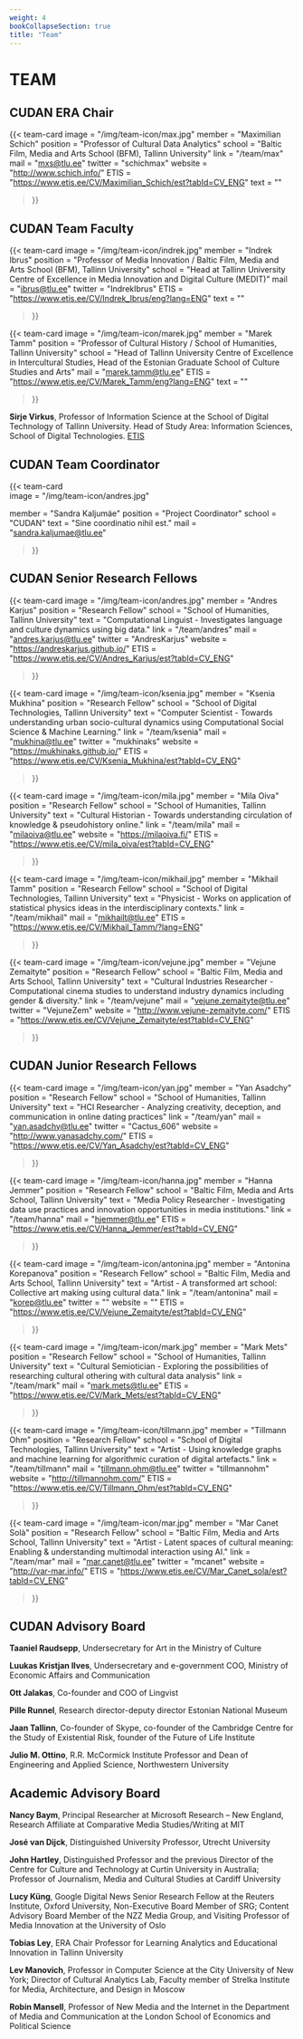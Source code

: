 ```yaml
---
weight: 4
bookCollapseSection: true
title: "Team"
---
```

TEAM
==  

CUDAN ERA Chair
---

{{< team-card 
image = "/img/team-icon/max.jpg"
member = "Maximilian Schich"
position = "Professor of Cultural Data Analytics"
school = "Baltic Film, Media and Arts School (BFM), Tallinn University"
link = "/team/max"
mail = "mxs@tlu.ee"
twitter = "schichmax"
website = "http://www.schich.info/"
ETIS = "https://www.etis.ee/CV/Maximilian_Schich/est?tabId=CV_ENG"
text = ""
 >}}

CUDAN Team Faculty
---
{{< team-card 
image = "/img/team-icon/indrek.jpg"
member = "Indrek Ibrus"
position = "Professor of Media Innovation / Baltic Film, Media and Arts School (BFM), Tallinn University"
school = "Head at Tallinn University Centre of Excellence in Media Innovation and Digital Culture (MEDIT)"
mail = "ibrus@tlu.ee"
twitter = "IndrekIbrus"
ETIS = "https://www.etis.ee/CV/Indrek_Ibrus/eng?lang=ENG"
text = ""
 >}}

{{< team-card 
image = "/img/team-icon/marek.jpg"
member = "Marek Tamm"
position = "Professor of Cultural History / School of Humanities, Tallinn University"
school = "Head of Tallinn University Centre of Excellence in Intercultural Studies, Head of the Estonian Graduate School of Culture Studies and Arts"
mail = "marek.tamm@tlu.ee"
ETIS = "https://www.etis.ee/CV/Marek_Tamm/eng?lang=ENG"
text = ""

 >}}

**Sirje Virkus**, Professor of Information Science at the School of Digital Technology of Tallinn University. Head of Study Area: Information Sciences, School of Digital Technologies. [ETIS](https://www.etis.ee/CV/Sirje_Virkus/est?tabId=CV_ENG "ETIS")  


CUDAN Team Coordinator
---

{{< team-card  
image = "/img/team-icon/andres.jpg"

member = "Sandra Kaljumäe"
position = "Project Coordinator"
school = "CUDAN"
text = "Sine coordinatio nihil est."
mail = "sandra.kaljumae@tlu.ee"
 >}}   

CUDAN Senior Research Fellows
---  


{{< team-card 
image = "/img/team-icon/andres.jpg"
member = "Andres Karjus" 
position = "Research Fellow"
school = "School of Humanities, Tallinn University"
text = "Computational Linguist - Investigates language and culture dynamics using big data."
link = "/team/andres"
mail = "andres.karjus@tlu.ee"
twitter = "AndresKarjus"
website = "https://andreskarjus.github.io/"
ETIS = "https://www.etis.ee/CV/Andres_Karjus/est?tabId=CV_ENG"
 >}}

{{< team-card 
image = "/img/team-icon/ksenia.jpg"
member = "Ksenia Mukhina"
position = "Research Fellow"
school = "School of Digital Technologies, Tallinn University"
text = "Computer Scientist - Towards understanding urban socio-cultural dynamics using Computational Social Science & Machine Learning."
link = "/team/ksenia"
mail = "mukhina@tlu.ee"
twitter = "mukhinaks"
website = "https://mukhinaks.github.io/"
ETIS = "https://www.etis.ee/CV/Ksenia_Mukhina/est?tabId=CV_ENG"
 >}}
 
{{< team-card 
image = "/img/team-icon/mila.jpg"
member = "Mila Oiva"
position = "Research Fellow"
school = "School of Humanities, Tallinn University"
text = "Cultural Historian - Towards understanding circulation of knowledge & pseudohistory online."
link = "/team/mila"
mail = "milaoiva@tlu.ee"
website = "https://milaoiva.fi/"
ETIS = "https://www.etis.ee/CV/mila_oiva/est?tabId=CV_ENG"
 >}}

{{< team-card 
image = "/img/team-icon/mikhail.jpg"
member = "Mikhail Tamm"
position = "Research Fellow"
school = "School of Digital Technologies, Tallinn University"
text = "Physicist - Works on application of statistical physics ideas in the interdisciplinary contexts."
link = "/team/mikhail"
mail = "mikhailt@tlu.ee"
ETIS = "https://www.etis.ee/CV/Mikhail_Tamm/?lang=ENG"
 >}}


{{< team-card 
image = "/img/team-icon/vejune.jpg"
member = "Vejune Zemaityte" 
position = "Research Fellow"
school = "Baltic Film, Media and Arts School, Tallinn University"
text = "Cultural Industries Researcher - Computational cinema studies to understand industry dynamics including gender & diversity."
link = "/team/vejune"
mail = "vejune.zemaityte@tlu.ee"
twitter = "VejuneZem"
website = "http://www.vejune-zemaityte.com/"
ETIS = "https://www.etis.ee/CV/Vejune_Zemaityte/est?tabId=CV_ENG"
 >}}

CUDAN Junior Research Fellows
---

{{< team-card 
image = "/img/team-icon/yan.jpg"
member = "Yan Asadchy"
position = "Research Fellow"
school = "School of Humanities, Tallinn University"
text = "HCI Researcher - Analyzing creativity, deception, and communication in online dating practices"
link = "/team/yan"
mail = "yan.asadchy@tlu.ee"
twitter = "Cactus_606"
website = "http://www.yanasadchy.com/"
ETIS = "https://www.etis.ee/CV/Yan_Asadchy/est?tabId=CV_ENG"
 >}}

{{< team-card 
image = "/img/team-icon/hanna.jpg"
member = "Hanna Jemmer"
position = "Research Fellow"
school = "Baltic Film, Media and Arts School, Tallinn University"
text = "Media Policy Researcher - Investigating data use practices and innovation opportunities in media institutions."
link = "/team/hanna"
mail = "hjemmer@tlu.ee"
ETIS = "https://www.etis.ee/CV/Hanna_Jemmer/est?tabId=CV_ENG"
 >}}

{{< team-card 
image = "/img/team-icon/antonina.jpg"
member = "Antonina Korepanova"
position = "Research Fellow"
school = "Baltic Film, Media and Arts School, Tallinn University"
text = "Artist - A transformed art school: Collective art making using cultural data."
link = "/team/antonina"
mail = "korep@tlu.ee"
twitter = ""
website = ""
ETIS = "https://www.etis.ee/CV/Vejune_Zemaityte/est?tabId=CV_ENG"
 >}}

{{< team-card 
image = "/img/team-icon/mark.jpg"
member = "Mark Mets"
position = "Research Fellow"
school = "School of Humanities, Tallinn University"
text = "Cultural Semiotician - Exploring the possibilities of researching cultural othering with cultural data analysis"
link = "/team/mark"
mail = "mark.mets@tlu.ee"
ETIS = "https://www.etis.ee/CV/Mark_Mets/est?tabId=CV_ENG"
 >}}

{{< team-card 
image = "/img/team-icon/tillmann.jpg"
member = "Tillmann Ohm"
position = "Research Fellow"
school = "School of Digital Technologies, Tallinn University"
text = "Artist - Using knowledge graphs and machine learning for algorithmic curation of digital artefacts."
link = "/team/tillmann"
mail = "tillmann.ohm@tlu.ee"
twitter = "tillmannohm"
website = "http://tillmannohm.com/"
ETIS = "https://www.etis.ee/CV/Tillmann_Ohm/est?tabId=CV_ENG"
 >}}
 
{{< team-card 
image = "/img/team-icon/mar.jpg"
member = "Mar Canet Solà"
position = "Research Fellow"
school = "Baltic Film, Media and Arts School, Tallinn University"
text = "Artist - Latent spaces of cultural meaning: Enabling & understanding multimodal interaction using AI."
link = "/team/mar"
mail = "mar.canet@tlu.ee"
twitter = "mcanet"
website = "http://var-mar.info/"
ETIS = "https://www.etis.ee/CV/Mar_Canet_sola/est?tabId=CV_ENG"
 >}}


CUDAN Advisory Board
---
**Taaniel Raudsepp**, Undersecretary for Art in the Ministry of Culture  

**Luukas Kristjan Ilves**, Undersecretary and e-government COO, Ministry of Economic Affairs and Communication  

**Ott Jalakas**, Co-founder and COO of Lingvist  

**Pille Runnel**, Research director-deputy director Estonian National Museum    

**Jaan Tallinn**, Co-founder of Skype, co-founder of the Cambridge Centre for the Study of Existential Risk, founder of the Future of Life Institute  

**Julio M. Ottino**, R.R. McCormick Institute Professor and Dean of Engineering and Applied Science, Northwestern University

Academic Advisory Board
---
**Nancy Baym**, Principal Researcher at Microsoft Research – New England, Research Affiliate at Comparative Media Studies/Writing at MIT  

**José van Dijck**, Distinguished University Professor, Utrecht University  

**John Hartley**, Distinguished Professor and the previous Director of the Centre for Culture and Technology at Curtin University in Australia; Professor of Journalism, Media and Cultural Studies at Cardiff University  

**Lucy Küng**, Google Digital News Senior Research Fellow at the Reuters Institute, Oxford University, Non-Executive Board Member of SRG; Content Advisory Board Member of the NZZ Media Group, and Visiting Professor of Media Innovation at the University of Oslo  

**Tobias Ley**, ERA Chair Professor for Learning Analytics and Educational Innovation in Tallinn University  

**Lev Manovich**, Professor in Computer Science at the City University of New York; Director of Cultural Analytics Lab, Faculty member of Strelka Institute for Media, Architecture, and Design in Moscow  

**Robin Mansell**, Professor of New Media and the Internet in the Department of Media and Communication at the London School of Economics and Political Science  
